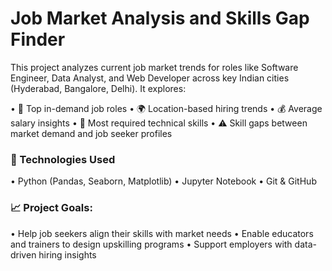 # Job Market Analysis and Skills Gap Finder

This project analyzes current job market trends for roles like Software Engineer, Data Analyst, and Web Developer across key Indian cities (Hyderabad, Bangalore, Delhi). It explores:
	
  •	📌 Top in-demand job roles
	•	🌍 Location-based hiring trends
	•	💰 Average salary insights
	•	🧠 Most required technical skills
	•	⚠️ Skill gaps between market demand and job seeker profiles

### 🔧 Technologies Used
	
  •	Python (Pandas, Seaborn, Matplotlib)
	•	Jupyter Notebook
	•	Git & GitHub

### 📈 Project Goals:
	
  •	Help job seekers align their skills with market needs
	•	Enable educators and trainers to design upskilling programs
	•	Support employers with data-driven hiring insights

